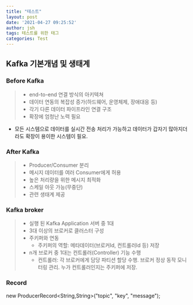 ```yaml
---
title: "테스트"
layout: post
date: '2021-04-27 09:25:52'
author: jsh
tags: 테스트를 위한 태그
categories: Test
---
```


## Kafka 기본개념 및 생태계

### Before Kafka

> * end-to-end 연결 방식의 아키텍쳐
> * 데이터 연동의 복잡성 증가(하드웨어, 운영체제, 장애대응 등)
> * 각기 다른 데이터 파이프라인 연결 구조
> * 확장에 엄청난 노력 필요

- 모든 시스템으로 데이터를 실시간 전송 처리가 가능하고
데이터가 갑자기 많아지더라도 확장이 용이한 시스템이 필요.

### After Kafka

> * Producer/Consumer 분리
> * 메시지 데이터를 여러 Consumer에게 허용
> * 높은 처리량을 위한 메시지 최적화
> * 스케일 아웃 가능(무중단)
> * 관련 생태계 제공

### Kafka broker
> * 실행 된 Kafka Application 서버 중 1대
> * 3대 이상의 브로커로 클러스터 구성
> * 주키퍼와 연동
>   * 주키퍼의 역할: 메타데이터(브로커Id, 컨트롤러Id 등) 저장
> * n개 브로커 중 1대는 컨트롤러(Controller) 기능 수행
>   * 컨트롤러: 각 브로커에게 담당 파티션 할당 수행. 브로커 정상 동작 모니터링 관리. 누가 컨트롤러인지는 주키퍼에 저장.

### Record
new ProducerRecord<String,String>("topic", "key", "message");

